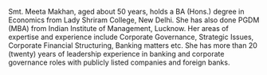 Smt. Meeta Makhan, aged about 50 years, holds a BA (Hons.) degree in Economics from Lady Shriram College, New Delhi. She has also done PGDM (MBA) from Indian Institute of Management, Lucknow. Her areas of expertise and experience include Corporate Governance, Strategic Issues, Corporate Financial Structuring, Banking matters etc. She has more than 20 (twenty) years of leadership experience in banking and corporate governance roles with publicly listed companies and foreign banks.
